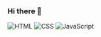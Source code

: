 ### Hi there 👋

![HTML](https://img.shields.io/badge/-HTML5-f05032?style=for-the-badge&logoColor=ffffff)
![CSS](https://img.shields.io/badge/-CSS-blue)
![JavaScript](https://img.shields.io/static/v1?label=JS&message=JavaScript&color=yellow)

